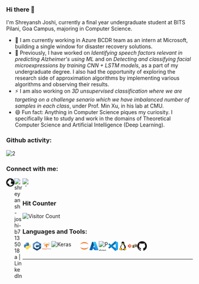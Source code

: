 ### Hi there 👋
I'm Shreyansh Joshi, currently a final year undergraduate student at BITS Pilani, Goa Campus, majoring in Computer Science.

- 🔭 I am currently working in Azure BCDR team as an intern at Microsoft, building a single window for disaster recovery solutions.
- 🌱 Previously, I have worked on *Identifying speech factors relevant in predicting Alzheimer's using ML* and on *Detecting and classifying facial microexpressions by training CNN + LSTM models*, as a part of my undergraduate degree. I also had the opportunity of exploring the research side of approximation algorithms by implementing various algorithms and observing their results.
- ⚡ I am also working on *3D unsupervised classification where we are targeting on a challenge senario which we have imbalanced number of samples in each class*, under Prof. Min Xu, in his lab at CMU.
- 😄 Fun fact: Anything in Computer Science piques my curiosity. I specifically like to study and work in the domains of Theoretical Computer Science and Artificial Intelligence (Deep Learning).

### Github activity:
<img src="https://github-readme-stats.vercel.app/api/top-langs/?username=ShreyanshJoshi&theme=radical&layout=compact&hide=Jupyter%20Notebook"  display=block width=50% height="250px"  alt="2" >

### Connect with me:

[<img align="left" alt="shreyanshjoshi.github.io/" title="shreyanshjoshi.github.io/" width="22px"  height="22px" src="https://raw.githubusercontent.com/iconic/open-iconic/master/svg/globe.svg" />](https://shreyanshjoshi.github.io/)

[<img align="left" alt="shreyansh-joshi-b7135018a | LinkedIn" width="22px" src="https://cdn.jsdelivr.net/npm/simple-icons@v3/icons/linkedin.svg" />](https://www.linkedin.com/in/shreyansh-joshi-b7135018a/)

[<img align="left" alt="shreyanshjoshi13@gmail.com | E-mail" title="shreyanshjoshi13@gmail.com" width="22px" height="22px" src="https://cdn.jsdelivr.net/npm/simple-icons@3.13.0/icons/gmail.svg"/>](mailto:shreyanshjoshi13@gmail.com)

<br/>
<br/>

### Hit Counter

![Visitor Count](https://profile-counter.glitch.me/ShreyanshJoshi/count.svg)

### Languages and Tools:
<div>
<img align="left" alt="Python" width="26px" height="26px" title="Python" src="https://raw.githubusercontent.com/github/explore/80688e429a7d4ef2fca1e82350fe8e3517d3494d/topics/python/python.png"/>
<img align="left" alt="C++" width="26px" height="26px"title="C++" src="https://raw.githubusercontent.com/github/explore/80688e429a7d4ef2fca1e82350fe8e3517d3494d/topics/cpp/cpp.png" />

<img align="left" alt="TF" width="26px" height="26px" title="TensorFlow" src="https://raw.githubusercontent.com/github/explore/80688e429a7d4ef2fca1e82350fe8e3517d3494d/topics/tensorflow/tensorflow.png" />
<img align="left" alt="Keras"  width="76px" height="22px" title="Keras" src="https://keras.io/img/logo.png" /> 
  
<img align="left" alt="Jupyter Notebook" width="26px" height="26px" title="Jupyter Notebook" src="https://raw.githubusercontent.com/Delta456/Delta456/master/img/jupyter_notebook.png" />

<img align="left" alt="Azure" width="26px" height="26px" title="Azure" src="https://raw.githubusercontent.com/github/explore/80688e429a7d4ef2fca1e82350fe8e3517d3494d/topics/azure/azure.png" />
<img align="left" alt="Powershell" width="26px" height="26px"title="Powershell" src="https://upload.wikimedia.org/wikipedia/commons/a/af/PowerShell_Core_6.0_icon.png" />
  <img align="left" alt="Visual Studio Code" width="26px" height="26px" title="VSCode" src="https://raw.githubusercontent.com/github/explore/80688e429a7d4ef2fca1e82350fe8e3517d3494d/topics/visual-studio-code/visual-studio-code.png" />
<img align="left" alt="Linux" width="26px" height="26px"title="Linux" src="https://raw.githubusercontent.com/github/explore/80688e429a7d4ef2fca1e82350fe8e3517d3494d/topics/linux/linux.png" />

<img align="left" alt="Git" width="26px"  height="26px" title="Git" src="https://raw.githubusercontent.com/github/explore/80688e429a7d4ef2fca1e82350fe8e3517d3494d/topics/git/git.png" />
<img align="left" alt="GitHub" width="26px" height="26px" title="GitHub" src="https://raw.githubusercontent.com/github/explore/78df643247d429f6cc873026c0622819ad797942/topics/github/github.png" />

</div>
<br/><br/>

<!-- ### ⚙️ &nbsp;GitHub Analytics

<p align= "center">
  <img height= "150" src="https://github-readme-stats.vercel.app/api?username=ShreyanshJoshi&show_icons=true&include_all_commits=true&hide=stars" />
  <img height= "150" src="https://github-readme-stats.vercel.app/api/top-langs/?username=ShreyanshJoshi&layout=compact" />
</p> -->
---
